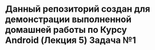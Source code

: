 # Данный репозиторий создан для демонстрации выполненной домашней работы по Курсу Android (Лекция 5) Задача №1
